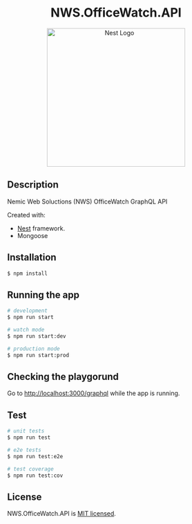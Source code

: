 
<h1 align="center">
  NWS.OfficeWatch.API
</h1>
<p align="center">
  <a href="http://nestjs.com/" target="blank"><img src="https://nestjs.com/img/logo_text.svg" width="320" alt="Nest Logo" /></a>
</p>


## Description

Nemic Web Soluctions (NWS) OfficeWatch GraphQL API

Created with:
- [Nest](https://github.com/nestjs/nest) framework.
- Mongoose

## Installation

```bash
$ npm install
```

## Running the app

```bash
# development
$ npm run start

# watch mode
$ npm run start:dev

# production mode
$ npm run start:prod
```

## Checking the playgorund

Go to [http://localhost:3000/graphql](http://localhost:3000/graphql) while the app is running.

## Test

```bash
# unit tests
$ npm run test

# e2e tests
$ npm run test:e2e

# test coverage
$ npm run test:cov
```

## License

NWS.OfficeWatch.API is [MIT licensed](LICENSE).
